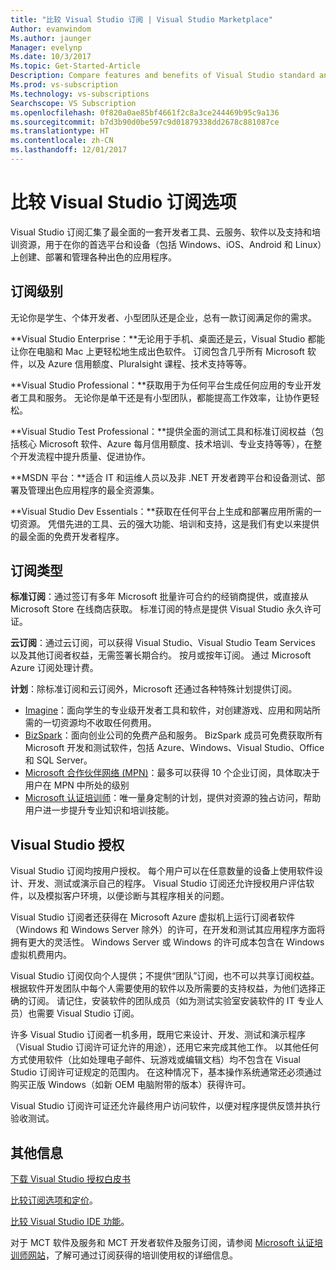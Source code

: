 ```yaml
---
title: "比较 Visual Studio 订阅 | Visual Studio Marketplace"
Author: evanwindom
Ms.author: jaunger
Manager: evelynp
Ms.date: 10/3/2017
Ms.topic: Get-Started-Article
Description: Compare features and benefits of Visual Studio standard and cloud subscriptions
Ms.prod: vs-subscription
Ms.technology: vs-subscriptions
Searchscope: VS Subscription
ms.openlocfilehash: 0f820a0ae85bf4661f2c8a3ce244469b95c9a136
ms.sourcegitcommit: b7d3b90d0be597c9d01879338dd2678c881087ce
ms.translationtype: HT
ms.contentlocale: zh-CN
ms.lasthandoff: 12/01/2017
---
```

# <a name="compare-visual-studio-subscription-options"></a>比较 Visual Studio 订阅选项

Visual Studio 订阅汇集了最全面的一套开发者工具、云服务、软件以及支持和培训资源，用于在你的首选平台和设备（包括 Windows、iOS、Android 和 Linux）上创建、部署和管理各种出色的应用程序。 

## <a name="subscription-levels"></a>订阅级别
无论你是学生、个体开发者、小型团队还是企业，总有一款订阅满足你的需求。 

**Visual Studio Enterprise：**无论用于手机、桌面还是云，Visual Studio 都能让你在电脑和 Mac 上更轻松地生成出色软件。 订阅包含几乎所有 Microsoft 软件，以及 Azure 信用额度、Pluralsight 课程、技术支持等等。

**Visual Studio Professional：**获取用于为任何平台生成任何应用的专业开发者工具和服务。 无论你是单干还是有小型团队，都能提高工作效率，让协作更轻松。

**Visual Studio Test Professional：**提供全面的测试工具和标准订阅权益（包括核心 Microsoft 软件、Azure 每月信用额度、技术培训、专业支持等等），在整个开发流程中提升质量、促进协作。

**MSDN 平台：**适合 IT 和运维人员以及非 .NET 开发者跨平台和设备测试、部署及管理出色应用程序的最全资源集。

**Visual Studio Dev Essentials：**获取在任何平台上生成和部署应用所需的一切资源。 凭借先进的工具、云的强大功能、培训和支持，这是我们有史以来提供的最全面的免费开发者程序。  

## <a name="subscription-types"></a>订阅类型
**标准订阅**：通过签订有多年 Microsoft 批量许可合约的经销商提供，或直接从 Microsoft Store 在线商店获取。  标准订阅的特点是提供 Visual Studio 永久许可证。 

**云订阅**：通过云订阅，可以获得 Visual Studio、Visual Studio Team Services 以及其他订阅者权益，无需签署长期合约。  按月或按年订阅。 通过 Microsoft Azure 订阅处理计费。 

**计划**：除标准订阅和云订阅外，Microsoft 还通过各种特殊计划提供订阅。

- [Imagine](https://imagine.microsoft.com/en-us/about)：面向学生的专业级开发者工具和软件，对创建游戏、应用和网站所需的一切资源均不收取任何费用。
- [BizSpark](https://bizspark.microsoft.com/About/Offers)：面向创业公司的免费产品和服务。  BizSpark 成员可免费获取所有 Microsoft 开发和测试软件，包括 Azure、Windows、Visual Studio、Office 和 SQL Server。 
- [Microsoft 合作伙伴网络 (MPN)](https://partner.microsoft.com/en-us)：最多可以获得 10 个企业订阅，具体取决于用户在 MPN 中所处的级别 
- [Microsoft 认证培训师](https://www.microsoft.com/en-us/learning/mct-certification.aspx)：唯一量身定制的计划，提供对资源的独占访问，帮助用户进一步提升专业知识和培训技能。

## <a name="visual-studio-licensing"></a>Visual Studio 授权
Visual Studio 订阅均按用户授权。 每个用户可以在任意数量的设备上使用软件设计、开发、测试或演示自己的程序。 Visual Studio 订阅还允许授权用户评估软件，以及模拟客户环境，以便诊断与其程序相关的问题。

Visual Studio 订阅者还获得在 Microsoft Azure 虚拟机上运行订阅者软件（Windows 和 Windows Server 除外）的许可，在开发和测试其应用程序方面将拥有更大的灵活性。 Windows Server 或 Windows 的许可成本包含在 Windows 虚拟机费用内。

Visual Studio 订阅仅向个人提供；不提供“团队”订阅，也不可以共享订阅权益。  根据软件开发团队中每个人需要使用的软件以及所需要的支持权益，为他们选择正确的订阅。 请记住，安装软件的团队成员（如为测试实验室安装软件的 IT 专业人员）也需要 Visual Studio 订阅。 

许多 Visual Studio 订阅者一机多用，既用它来设计、开发、测试和演示程序（Visual Studio 订阅许可证允许的用途），还用它来完成其他工作。 以其他任何方式使用软件（比如处理电子邮件、玩游戏或编辑文档）均不包含在 Visual Studio 订阅许可证规定的范围内。 在这种情况下，基本操作系统通常还必须通过购买正版 Windows（如新 OEM 电脑附带的版本）获得许可。

Visual Studio 订阅许可证还允许最终用户访问软件，以便对程序提供反馈并执行验收测试。

## <a name="additional-information"></a>其他信息
[下载 Visual Studio 授权白皮书](https://www.microsoft.com/downloads/details.aspx?displaylang=en&FamilyID=2b1504e6-0bf1-46da-be0e-85cc792c6b9d)

[比较订阅选项和定价](https://www.visualstudio.com/vs/pricing)。

[比较 Visual Studio IDE 功能](https://www.visualstudio.com/vs/compare/)。

对于 MCT 软件及服务和 MCT 开发者软件及服务订阅，请参阅 [Microsoft 认证培训师网站](https://www.microsoft.com/learning/en-us/mct-certification.aspx#item-ID0EFAAAAACA)，了解可通过订阅获得的培训使用权的详细信息。  